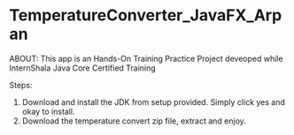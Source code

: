 # TemperatureConverter_JavaFX_Arpan

ABOUT:
This app is an Hands-On Training Practice Project deveoped while InternShala Java Core Certified Training

Steps:
1. Download and install the JDK from setup provided. Simply click yes and okay to install.
2. Download the temperature convert zip file, extract and enjoy.
